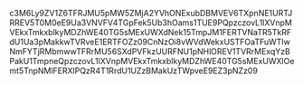 c3M6Ly9ZV1Z6TFRJMU5pMW5ZMjA2YVhONExubDBMVEV6TXpnNE1URTJRREV5T0M0eE9Ua3VNVFV4TGpFek5Ub3hOams1TUE9PQpzczovL1lXVnpMVEkxTmkxblkyMDZhWE40TG5sMExUWXdNek15TmpJM1FERTVNaTR5TkRFdU1Ua3pMakkwTVRveE1ERTFOZz09CnNzOi8vWVdWekxUSTFOaTFuWTIwNmFYTjRMbmwwTFRrMU56SXdPVFkzUURFNU1pNHlOREV1TVRrMExqYzBPakU1TmpneQpzczovL1lXVnpMVEkxTmkxblkyMDZhWE40TG5sMExUWXlOemt5TnpNMlFERXlPQzR4T1RrdU1UZzBMakUzTWpveE9EZ3pNZz09